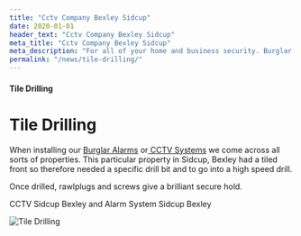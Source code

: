 ```yaml
---
title: "Cctv Company Bexley Sidcup"
date: 2020-01-01
header_text: "Cctv Company Bexley Sidcup"
meta_title: "Cctv Company Bexley Sidcup"
meta_description: "For all of your home and business security. Burglar Alarm Servicing, Burglar Alarm Installation, Alarm Battery and CCTV Sidcup. Call 020 8302 4065 or email us."
permalink: "/news/tile-drilling/"
---
```


#### Tile Drilling

# Tile Drilling

When installing our [Burglar Alarms](/categories/burglar-alarms.php) or[ CCTV Systems](/categories/cctv.php) we come across all sorts of properties. This particular property in Sidcup, Bexley had a tiled front so therefore needed a specific drill bit and to go into a high speed drill.

Once drilled, rawlplugs and screws give a brilliant secure hold.

CCTV Sidcup Bexley and Alarm System Sidcup Bexley

![Tile Drilling](https://res.cloudinary.com/kbs/image/upload/gu7vbqulngp8urrnu9zm.jpg)